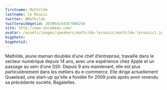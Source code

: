 ```yaml
---
firstname: Mathilde 
lastname: le Rouzic
twitter: @Mathilde
twitterwiddgetid: 303964144367968256
site: http://www.uncadeau.com/
avatar: /assets/images/speakers/mathilde-lerouzic/mathilde-lerouzic1.jpg
bigphoto: 
bigphoto2: 
---
```


Mathilde, jeune maman doublée d’une chef d’entreprise, travaille dans le secteur numérique depuis 14 ans, avec une expérience chez Apple et un passage au sein d’une SSII. Depuis 9 ans maintenant, elle est plus particulièrement dans les métiers du e-commerce.
Elle dirige actuellement Quaelead, une start-up qu'elle a fondée fin 2009 juste après avoir revendu sa précédente société, Bagatelles.


